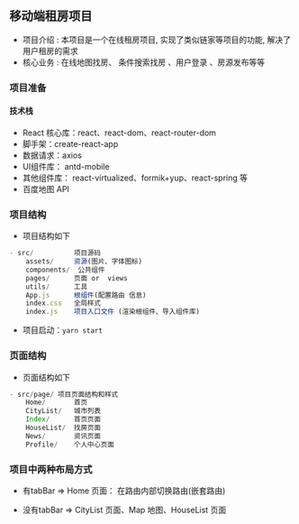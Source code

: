 ## 移动端租房项目
- 项目介绍 : 本项目是一个在线租房项目, 实现了类似链家等项目的功能, 解决了用户租房的需求
- 核心业务 :  在线地图找房、 条件搜索找房 、用户登录 、房源发布等等

### 项目准备
#### 技术栈
- React 核心库：react、react-dom、react-router-dom 
- 脚手架：create-react-app 
- 数据请求：axios 
- UI组件库： antd-mobile 
- 其他组件库： react-virtualized、formik+yup、react-spring 等 
- 百度地图 API

### 项目结构
- 项目结构如下
```js
- src/      	项目源码
    assets/     资源(图片、字体图标)
    components/  公共组件
    pages/ 		页面 or  views
    utils/ 		工具
    App.js 		根组件(配置路由 信息)
    index.css 	全局样式
    index.js	项目入口文件 (渲染根组件、导入组件库)
```
- 项目启动：`yarn start`

### 页面结构
- 页面结构如下
```js
- src/page/ 项目页面结构和样式
    Home/       首页
    CityList/   城市列表
    Index/      首页页面
    HouseList/  找房页面
    News/       资讯页面
    Profile/    个人中心页面
```

### 项目中两种布局方式
- 有tabBar  => Home 页面： 在路由内部切换路由(嵌套路由)

- 没有tabBar => CityList 页面、Map 地图、HouseList 页面